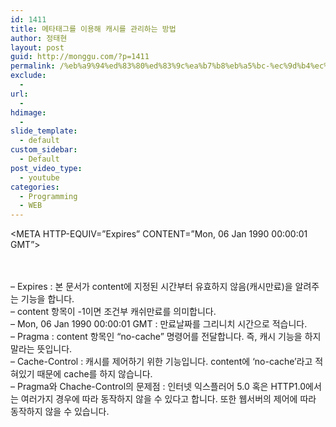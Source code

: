 ```yaml
---
id: 1411
title: 메타태그를 이용해 캐시를 관리하는 방법
author: 정태현
layout: post
guid: http://monggu.com/?p=1411
permalink: /%eb%a9%94%ed%83%80%ed%83%9c%ea%b7%b8%eb%a5%bc-%ec%9d%b4%ec%9a%a9%ed%95%b4-%ec%ba%90%ec%8b%9c%eb%a5%bc-%ea%b4%80%eb%a6%ac%ed%95%98%eb%8a%94-%eb%b0%a9%eb%b2%95/
exclude:
  - 
url:
  - 
hdimage:
  - 
slide_template:
  - default
custom_sidebar:
  - Default
post_video_type:
  - youtube
categories:
  - Programming
  - WEB
---
```

<META HTTP-EQUIV=&#8221;Expires&#8221; CONTENT=&#8221;Mon, 06 Jan 1990 00:00:01 GMT&#8221;>  
<META HTTP-EQUIV=&#8221;Expires&#8221; CONTENT=&#8221;-1&#8243;>  
<META HTTP-EQUIV=&#8221;Pragma&#8221; CONTENT=&#8221;no-cache&#8221;>  
<META HTTP-EQUIV=&#8221;Cache-Control&#8221; CONTENT=&#8221;no-cache&#8221;>

&#8211; Expires : 본 문서가 content에 지정된 시간부터 유효하지 않음(캐시만료)을 알려주는 기능을 합니다.  
&#8211; content 항목이 -1이면 조건부 캐쉬만료를 의미합니다.  
&#8211; Mon, 06 Jan 1990 00:00:01 GMT : 만료날짜를 그리니치 시간으로 적습니다.  
&#8211; Pragma : content 항목인 &#8220;no-cache&#8221; 명령어를 전달합니다. 즉, 캐시 기능을 하지말라는 뜻입니다.  
&#8211; Cache-Control : 캐시를 제어하기 위한 기능입니다. content에 &#8216;no-cache&#8217;라고 적혀있기 때문에 cache를 하지 않습니다.  
&#8211; Pragma와 Chache-Control의 문제점 : 인터넷 익스플러어 5.0 혹은 HTTP1.0에서는 여러가지 경우에 따라 동작하지 않을 수 있다고 합니다. 또한 웹서버의 제어에 따라 동작하지 않을 수 있습니다.



<!-- SEO Ultimate (http://www.seodesignsolutions.com/wordpress-seo/) - Code Inserter module -->

  
  
<ins class="adsbygoogle" style="display:inline-block;width:728px;height:90px" data-ad-client="ca-pub-4058194403762977" data-ad-slot="4726363844"></ins>  
<!-- /SEO Ultimate -->